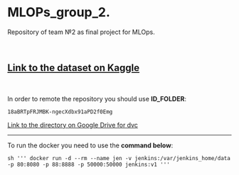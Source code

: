 # MLOPs_group_2.

Repository of team №2 as final project for MLOps.

<br />

[Link to the dataset on Kaggle](https://www.kaggle.com/datasets/poojakeer/e-commerce-dataset)
----------------

<br />

 In order to remote the repository you should use **ID_FOLDER**:
 
    18aBRTpFRJMBK-ngecXdbx91aPD2f0Emg
    
[Link to the directory on Google Drive for dvc](https://drive.google.com/drive/folders/18aBRTpFRJMBK-ngecXdbx91aPD2f0Emg?usp=sharing)

----------------

To run the docker you need to use the **command below**:


    sh ''' docker run -d --rm --name jen -v jenkins:/var/jenkins_home/data -p 80:8080 -p 88:8888 -p 50000:50000 jenkins:v1 '''
